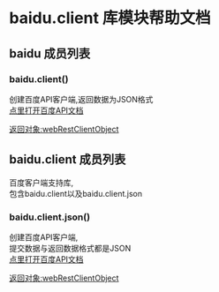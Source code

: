 # baidu.client 库模块帮助文档

<a id="baidu"></a>
## baidu 成员列表


<a id="baidu.client"></a>
### baidu.client() 
 创建百度API客户端,返回数据为JSON格式  
[点里打开百度API文档](http://ai.baidu.com/docs)   
  
[返回对象:webRestClientObject](https://www.aardio.com/zh-cn/doc/library-reference/web/rest/client.html#webRestClientObject)

<a id="baidu.client"></a>
## baidu.client 成员列表

百度客户端支持库,  
包含baidu.client以及baidu.client.json

<a id="baidu.client.json"></a>
### baidu.client.json() 
 创建百度API客户端,  
提交数据与返回数据格式都是JSON  
[点里打开百度API文档](http://ai.baidu.com/docs)   
  
[返回对象:webRestClientObject](https://www.aardio.com/zh-cn/doc/library-reference/web/rest/client.html#webRestClientObject)
